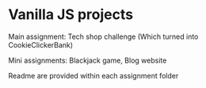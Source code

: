 # Vanilla JS projects

Main assignment: Tech shop challenge (Which turned into CookieClickerBank)

Mini assignments: Blackjack game, Blog website

Readme are provided within each assignment folder


